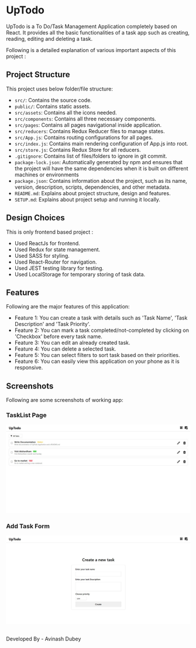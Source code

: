 # UpTodo

UpTodo is a To Do/Task Management Application completely based on React. It provides all the basic functionalities of a task app such as creating, reading, editing and deleting a task. 

Following is a detailed explanation of various important aspects of this project :

## Project Structure

This project uses below folder/file structure:

- `src/`: Contains the source code.
- `public/`: Contains static assets.
- `src/assets`: Contains all the icons needed.
- `src/components`: Contains all three necessary components.
- `src/pages`: Contains all pages navigational inside application.
- `src/reducers`: Contains Redux Reducer files to manage states.
- `src/App.js`: Contains routing configurations for all pages.
- `src/index.js`: Contains main rendering configuration of App.js into root.
- `src/store.js`: Contains Redux Store for all reducers.
- `.gitignore`: Contains list of files/folders to ignore in git commit.
- `package-lock.json`: Automatically generated by npm and ensures that the project will have the same dependencies when it is built on different machines or environments
- `package.json`: Contains information about the project, such as its name, version, description, scripts, dependencies, and other metadata.
- `README.md`: Explains about project structure, design and features.
- `SETUP.md`: Explains about project setup and running it locally.

## Design Choices

This is only frontend based project :

- Used ReactJs for frontend.
- Used Redux for state management.
- Used SASS for styling.
- Used React-Router for navigation.
- Used JEST testing library for testing.
- Used LocalStorage for temporary storing of task data.

## Features

Following are the major features of this application:

- Feature 1: You can create a task with details such as 'Task Name', 'Task Description' and 'Task Priority'.
- Feature 2: You can mark a task completed/not-completed by clicking on 'Checkbox' before every task name.
- Feature 3: You can edit an already created task.
- Feature 4: You can delete a selected task.
- Feature 5: You can select filters to sort task based on their priorities.
- Feature 6: You can easily view this application on your phone as it is responsive.

## Screenshots

Following are some screenshots of working app:

### TaskList Page

<img alt="Screenshot 2022-10-15 at 1 19 54 PM" src="https://github.com/avinasdube/uptodo/blob/main/src/images/taskpage.jpg">

### Add Task Form

<img alt="Screenshot 2022-10-15 at 1 19 54 PM" src="https://github.com/avinasdube/uptodo/blob/main/src/images/taskform.jpg">

##
Developed By - Avinash Dubey